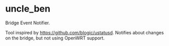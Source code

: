 # uncle_ben
Bridge Event Notifier.

Tool inspired by https://github.com/blogic/ustatusd.
Notifies about changes on the bridge, but not using OpenWRT support.
